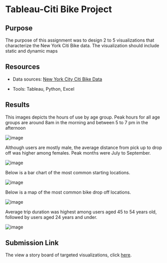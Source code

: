 # Tableau-Citi Bike Project

## Purpose  

The purpose of this assignment was to design 2 to 5 visualizations that characterize the New York Citi Bike data. The visualization should include static and dynamic maps

## Resources

* Data sources: [New York City Citi Bike Data](https://ride.citibikenyc.com/system-data)

* Tools: Tableau, Python, Excel

## Results  

This images depicts the hours of use by age group. Peak hours for all age groups are around 8am in the morning and between 5 to 7 pm in the afternoon

![image](https://user-images.githubusercontent.com/82011523/139791258-ece96c9d-1e10-403e-a739-1f364f3842e8.png)

Although users are mostly male, the average distance from pick up to drop off was higher among females. Peak months were July to September.

![image](https://user-images.githubusercontent.com/82011523/139791549-d5820fd4-0f9d-4858-bbc2-22688a7fcee8.png)

Below is a bar chart of the most common starting locations.

![image](https://user-images.githubusercontent.com/82011523/139791974-e401816b-e525-47dd-9706-15b0403222d2.png)

Below is a map of the most common bike drop off locations.

![image](https://user-images.githubusercontent.com/82011523/139791677-a5244ed2-621b-48c0-97e8-4354efc6ce04.png)

Average trip duration was highest among users aged 45 to 54 years old, followed by users aged 24 years and under.

![image](https://user-images.githubusercontent.com/82011523/139791813-1a0b19b6-b676-43d6-9421-5f5d4496e029.png)


## Submission Link 

The view a story board of targeted visualizations, click [here](https://public.tableau.com/app/profile/raheem.paxton/viz/BikeHW_16352065379080/Story6).

